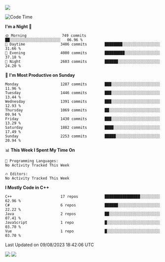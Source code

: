 ![](https://komarev.com/ghpvc/?username=lilpidgey&color=red)
<!--START_SECTION:waka-->
![Code Time](http://img.shields.io/badge/Code%20Time-1%2C491%20hrs%2018%20mins-blue)

**I'm a Night 🦉** 

```text
🌞 Morning                749 commits         ██░░░░░░░░░░░░░░░░░░░░░░░   06.96 % 
🌆 Daytime                3406 commits        ████████░░░░░░░░░░░░░░░░░   31.66 % 
🌃 Evening                4000 commits        █████████░░░░░░░░░░░░░░░░   37.18 % 
🌙 Night                  2603 commits        ██████░░░░░░░░░░░░░░░░░░░   24.20 % 
```
📅 **I'm Most Productive on Sunday** 

```text
Monday                   1287 commits        ███░░░░░░░░░░░░░░░░░░░░░░   11.96 % 
Tuesday                  1446 commits        ███░░░░░░░░░░░░░░░░░░░░░░   13.44 % 
Wednesday                1391 commits        ███░░░░░░░░░░░░░░░░░░░░░░   12.93 % 
Thursday                 1069 commits        ██░░░░░░░░░░░░░░░░░░░░░░░   09.94 % 
Friday                   1430 commits        ███░░░░░░░░░░░░░░░░░░░░░░   13.29 % 
Saturday                 1882 commits        ████░░░░░░░░░░░░░░░░░░░░░   17.49 % 
Sunday                   2253 commits        █████░░░░░░░░░░░░░░░░░░░░   20.94 % 
```


📊 **This Week I Spent My Time On** 

```text
💬 Programming Languages: 
No Activity Tracked This Week

🔥 Editors: 
No Activity Tracked This Week
```

**I Mostly Code in C++** 

```text
C++                      17 repos            ████████████████░░░░░░░░░   62.96 % 
C#                       6 repos             ██████░░░░░░░░░░░░░░░░░░░   22.22 % 
Java                     2 repos             ██░░░░░░░░░░░░░░░░░░░░░░░   07.41 % 
JavaScript               1 repo              █░░░░░░░░░░░░░░░░░░░░░░░░   03.70 % 
Vue                      1 repo              █░░░░░░░░░░░░░░░░░░░░░░░░   03.70 % 
```




 Last Updated on 09/08/2023 18:42:06 UTC
<!--END_SECTION:waka-->
![](https://hit.yhype.me/github/profile?user_id=42968544)
![](https://komarev.com/ghpvc/?lilpidgey)
